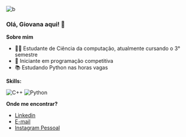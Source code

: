 ![b](https://64.media.tumblr.com/bd4c2c7ff27ff98233abed3c58be1809/4f6b9a2f9bb10054-b0/s640x960/c3c9df249fc6926cb834132679d7a038b0211112.gif)

### Olá, Giovana aqui! 👋

**Sobre mim**
-   👨‍🎓  Estudante de Ciência da computação, atualmente cursando o 3° semestre
- 🌱 Iniciante em programação competitiva
- 📚 Estudando Python nas horas vagas

**Skills:**

![C++](https://img.shields.io/badge/c++-%2300599C.svg?style=for-the-badge&logo=c%2B%2B&logoColor=white)
![Python](https://img.shields.io/badge/python-3670A0?style=for-the-badge&logo=python&logoColor=ffdd54)


**Onde me encontrar?**

- <a href="https://www.linkedin.com/in/giovanacbarros/">Linkedin</a>
- <a href="mailto:giovanacorreadebarros@gmail.com">E-mail</a>
- <a href="https://instagram.com/giossvana">Instagram Pessoal</a>

